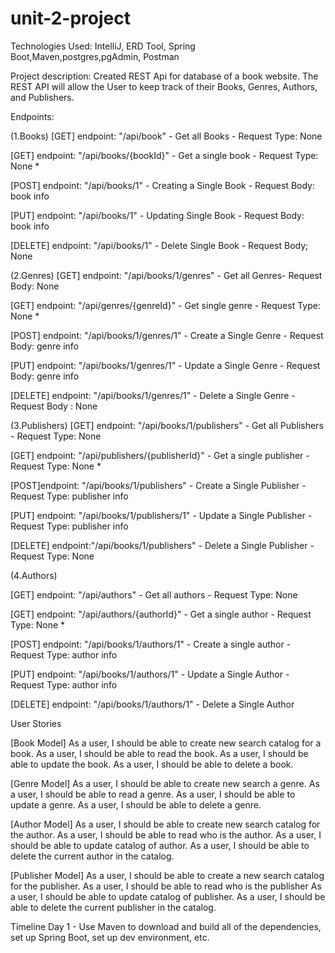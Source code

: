 # unit-2-project

Technologies Used: IntelliJ, ERD Tool, Spring Boot,Maven,postgres,pgAdmin, Postman 

Project description: Created REST Api for database of a book website. The REST API will allow the User to keep track of their Books, Genres, Authors, and  Publishers.

Endpoints: 





(1.Books)
[GET] endpoint: "/api/book" - Get all Books  - Request Type: None

[GET] endpoint: "/api/books/{bookId}" - Get a single book - Request Type: None *

[POST]  endpoint: "/api/books/1" - Creating a Single Book -  Request Body: book info

[PUT]  endpoint: "/api/books/1" - Updating Single Book - Request Body: book info

[DELETE] endpoint: "/api/books/1" - Delete Single Book - Request Body;  None




(2.Genres) 
[GET] endpoint: "/api/books/1/genres" - Get all Genres- Request Body: None 

[GET] endpoint: "/api/genres/{genreId}" - Get single genre - Request Type: None *

[POST]  endpoint: "/api/books/1/genres/1" - Create a Single Genre - Request Body: genre info

[PUT]  endpoint: "/api/books/1/genres/1" - Update a Single Genre - Request Body: genre info

[DELETE]  endpoint: "/api/books/1/genres/1" - Delete a Single Genre - Request Body : None




(3.Publishers)
[GET] endpoint: "/api/books/1/publishers" - Get all Publishers - Request Type: None

[GET] endpoint: "/api/publishers/{publisherId}" - Get a single publisher - Request Type: None *

[POST]endpoint: "/api/books/1/publishers" - Create a Single Publisher - Request Type: publisher info

[PUT] endpoint: "/api/books/1/publishers/1" - Update a Single Publisher - Request Type: publisher info

[DELETE] endpoint:"/api/books/1/publishers" - Delete a Single Publisher - Request Type: None



(4.Authors)

[GET] endpoint: "/api/authors" - Get all authors - Request Type: None

[GET] endpoint: "/api/authors/{authorId}" - Get a single author - Request Type: None *

[POST] endpoint: "/api/books/1/authors/1" - Create a single author - Request Type: author info

[PUT] endpoint: "/api/books/1/authors/1" - 	Update a Single Author - Request Type: author info

[DELETE] endpoint: "/api/books/1/authors/1" - Delete a Single Author



User Stories


[Book Model]
As a user, I should be able to create new search catalog for a book.
As a user, I should be able to read the book.
As a user, I should be able to update the book.
As a user, I should be able to delete a book.




[Genre Model]
As a user, I should be able to create new search a genre.
As a user, I should be able to read a genre.
As a user, I should be able to update a genre.
As a user, I should be able to delete a genre.




[Author Model]
As a user, I should be able to create new search catalog for the author.
As a user, I should be able to read who is the author.
As a user, I should be able to update catalog of author.
As a user, I should be able to delete the current author in the catalog.




[Publisher Model]
As a user, I should be able to create a new search catalog for the publisher.
As a user, I should be able to read who is the publisher
As a user, I should be able to update catalog of publisher.
As a user, I should be able to delete the current publisher in the catalog.


Timeline 
Day 1 - Use Maven to download and build all of the dependencies, set up Spring Boot, set up dev environment, etc.
